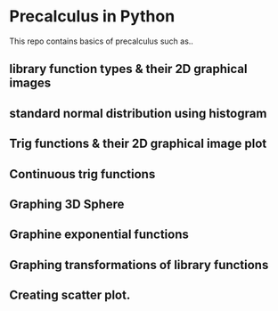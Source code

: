 # Precalculus in Python
This repo contains basics of precalculus such as..

## library function types & their 2D graphical images
## standard normal distribution using histogram
## Trig functions & their 2D graphical image plot
## Continuous trig functions
## Graphing 3D Sphere
## Graphine exponential functions
## Graphing transformations of library functions
## Creating scatter plot.
